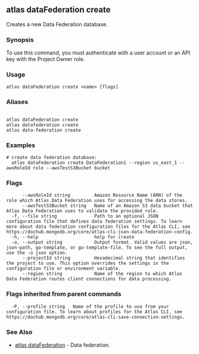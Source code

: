 ## atlas dataFederation create

Creates a new Data Federation database.


### Synopsis

To use this command, you must authenticate with a user account or an API key with the Project Owner role.


### Usage
```
atlas dataFederation create <name> [flags]
```

### Aliases
```

atlas dataFederation create
atlas datafederation create
atlas data-federation create
```

### Examples

```
# create data federation database:
  atlas dataFederation create DataFederation1 --region us_east_1 --awsRoleId role --awsTestS3Bucket bucket

```


### Flags

```
      --awsRoleId string         Amazon Resource Name (ARN) of the role which Atlas Data Federation uses for accessing the data stores.
      --awsTestS3Bucket string   Name of an Amazon S3 data bucket that Atlas Data Federation uses to validate the provided role.
  -f, --file string              Path to an optional JSON configuration file that defines data federation settings. To learn more about data federation configuration files for the Atlas CLI, see https://dochub.mongodb.org/core/atlas-cli-json-data-federation-config.
  -h, --help                     help for create
  -o, --output string            Output format. Valid values are json, json-path, go-template, or go-template-file. To see the full output, use the -o json option.
      --projectId string         Hexadecimal string that identifies the project to use. This option overrides the settings in the configuration file or environment variable.
      --region string            Name of the region to which Atlas Data Federation routes client connections for data processing.

```


### Flags inherited from parent commands

```
  -P, --profile string   Name of the profile to use from your configuration file. To learn about profiles for the Atlas CLI, see https://dochub.mongodb.org/core/atlas-cli-save-connection-settings.

```

### See Also


* [atlas dataFederation](atlas_dataFederation.md)	- Data federation.



